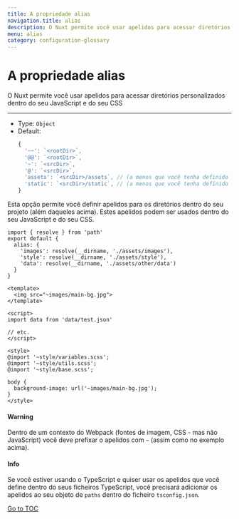 ```yaml
---
title: A propriedade alias
navigation.title: alias
description: O Nuxt permite você usar apelidos para acessar diretórios personalizados dentro do seu JavaScript e do seu CSS
menu: alias
category: configuration-glossary
---
```

# A propriedade alias

O Nuxt permite você usar apelidos para acessar diretórios personalizados dentro do seu JavaScript e do seu CSS

---

- Type: `Object`
- Default:
  ```js
  {
    '~~': `<rootDir>`,
    '@@': `<rootDir>`,
    '~': `<srcDir>`,
    '@': `<srcDir>`,
    'assets': `<srcDir>/assets`, // (a menos que você tenha definido um `dir.assets` personalizado)
    'static': `<srcDir>/static`, // (a menos que você tenha definido um `dir.static` personalizado)
  }
  ```

Esta opção permite você definir apelidos para os diretórios dentro do seu projeto (além daqueles acima). Estes apelidos podem ser usados dentro do seu JavaScript e do seu CSS.

```js{}[nuxt.config.js]
import { resolve } from 'path'
export default {
  alias: {
    'images': resolve(__dirname, './assets/images'),
    'style': resolve(__dirname, './assets/style'),
    'data': resolve(__dirname, './assets/other/data')
  }
}
```

```html{}[components/example.vue]
<template>
  <img src="~images/main-bg.jpg">
</template>

<script>
import data from 'data/test.json'

// etc.
</script>

<style>
@import '~style/variables.scss';
@import '~style/utils.scss';
@import '~style/base.scss';

body {
  background-image: url('~images/main-bg.jpg');
}
</style>
```

#### Warning
Dentro de um contexto do Webpack (fontes de imagem, CSS - mas não JavaScript) você deve prefixar o apelidos com `~` (assim como no exemplo acima).


#### Info
Se você estiver usando o TypeScript e quiser usar os apelidos que você define dentro do seus ficheiros TypeScript, você precisará adicionar os apelidos ao seu objeto de `paths` dentro do ficheiro `tsconfig.json`.

<span style='float: footnote;'><a href="../index.html#toc">Go to TOC</a></span>
